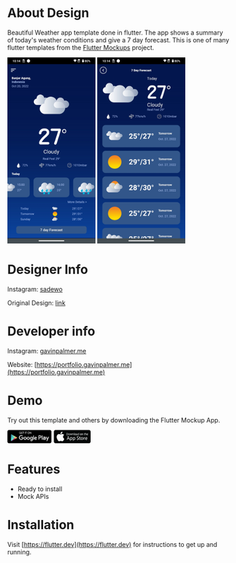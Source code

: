 # About Design
Beautiful Weather app template done in flutter. The app shows a summary of today's weather conditions and give a 7 day forecast. This is one of many flutter templates from the [Flutter Mockups](https://fluttermockups.com) project.

<img src="docs/assets/images/Home_screen.jpeg" alt="drawing" width="200"/> <img src="docs/assets/images/Forecast_screen.jpeg" alt="drawing" width="200"/>

# Designer Info
Instagram: [sadewo](https://instagram.com/sadewowww?igshid=YmMyMTA2M2Y=)

Original Design: [link](https://www.instagram.com/p/CkHmJjVSOSU/?igshid=YmMyMTA2M2Y=)

# Developer info
Instagram: [gavinpalmer.me](https://fluttermockups.com)

Website: [https://portfolio.gavinpalmer.me](https://portfolio.gavinpalmer.me)

# Demo
Try out this template and others by downloading the Flutter Mockup App.

[<img src="docs/assets/icons/playstore.png" alt="drawing" width="100"/>](https://play.google.com/store/apps/details?id=com.gptechltd.flutter_widget_app&hl=en&gl=US) [<img src="docs/assets/icons/appstore.png" alt="drawing" width="85"/>](https://fluttermockups.com) 



# Features
* Ready to install
* Mock APIs

# Installation
Visit [https://flutter.dev](https://flutter.dev) for instructions to get up and running.
